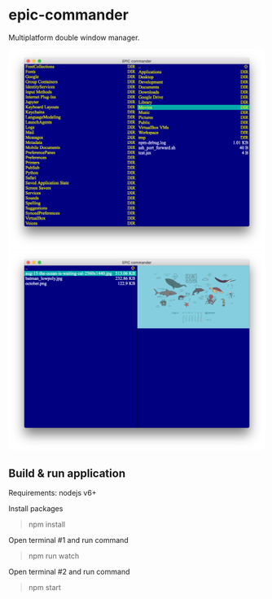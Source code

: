 # epic-commander
Multiplatform double window manager.

![Epic commander](https://github.com/richard-mihalovic/epic-commander/blob/master/screenshot.png)
![Epic commander](https://github.com/richard-mihalovic/epic-commander/blob/master/screenshot1.png)


## Build & run application

Requirements: nodejs v6+
  
  
Install packages

> npm install

Open terminal #1 and run command
> npm run watch

Open terminal #2 and run command
> npm start
